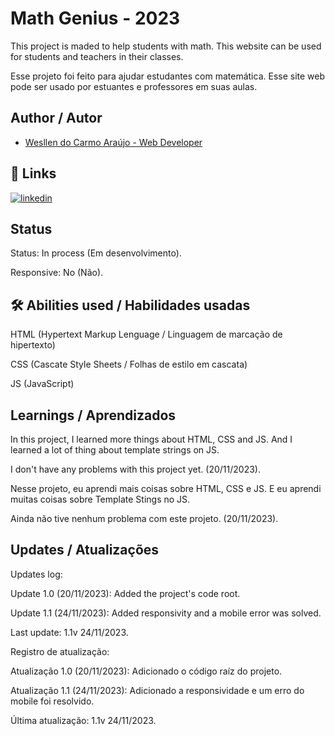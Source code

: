 
# Math Genius - 2023

This project is maded to help students with math. This website can be used for students and teachers in their classes.

Esse projeto foi feito para ajudar estudantes com matemática. Esse site web pode ser usado por estuantes e professores em suas aulas.
## Author / Autor

- [Wesllen do Carmo Araújo - Web Developer](https://www.github.com/WesllenAraujo)


## 🔗 Links
[![linkedin](https://img.shields.io/badge/linkedin-0A66C2?style=for-the-badge&logo=linkedin&logoColor=white)](https://www.linkedin.com/in/wesllen-do-carmo-ara%C3%BAjo-0b1115276/)


## Status

Status: In process (Em desenvolvimento).

Responsive: No (Não).

## 🛠 Abilities used / Habilidades usadas
HTML (Hypertext Markup Lenguage / Linguagem de marcação de hipertexto)

CSS (Cascate Style Sheets / Folhas de estilo em cascata)

JS (JavaScript)
## Learnings / Aprendizados

In this project, I learned more things about HTML, CSS and JS. And I learned a lot of thing about template strings on JS.

I don't have any problems with this project yet. (20/11/2023).

Nesse projeto, eu aprendi mais coisas sobre HTML, CSS e JS. E eu aprendi muitas coisas sobre Template Stings no JS.

Ainda não tive nenhum problema com este projeto. (20/11/2023).






## Updates / Atualizações

Updates log:

Update 1.0 (20/11/2023): Added the project's code root.

Update 1.1 (24/11/2023): Added responsivity and a mobile error was solved.

Last update: 1.1v 24/11/2023.

Registro de atualização:

Atualização 1.0 (20/11/2023): Adicionado o código raíz do projeto.

Atualização 1.1 (24/11/2023): Adicionado a responsividade e um erro do mobile foi resolvido.

Última atualização: 1.1v 24/11/2023.

